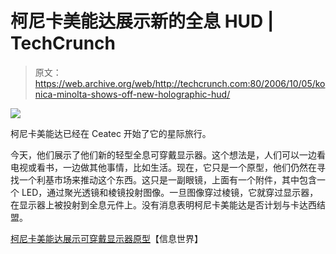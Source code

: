 # 柯尼卡美能达展示新的全息 HUD | TechCrunch

> 原文：<https://web.archive.org/web/http://techcrunch.com:80/2006/10/05/konica-minolta-shows-off-new-holographic-hud/>

![](img/df8c095725cf15624506f0e1eecd385f.png)

柯尼卡美能达已经在 Ceatec 开始了它的星际旅行。

今天，他们展示了他们新的轻型全息可穿戴显示器。这个想法是，人们可以一边看电视或看书，一边做其他事情，比如生活。现在，它只是一个原型，他们仍然在寻找一个利基市场来推动这个东西。这只是一副眼镜，上面有一个附件，其中包含一个 LED，通过聚光透镜和棱镜投射图像。一旦图像穿过棱镜，它就穿过显示器，在显示器上被投射到全息元件上。没有消息表明柯尼卡美能达是否计划与卡达西结盟。

[柯尼卡美能达展示可穿戴显示器原型](https://web.archive.org/web/20160205063234/http://www.infoworld.com/article/06/10/05/HNwearabledisplay_1.html)【信息世界】